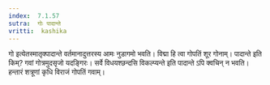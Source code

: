 ```yaml
---
index:  7.1.57
sutra:  गोः पादान्ते
vritti:  kashika 
---
```


गो इत्येतस्मातृक्पादान्ते वर्तमानादुत्तरस्य आमः नुडागमो भवति। विद्मा हि त्वा गोपतिं शूर गोनाम्। पादान्ते इति किम्? गवां गोत्रमुदसृजो यदङ्गिरः। सर्वे विधयश्छन्दसि विकल्प्यन्ते इति पादान्ते ऽपि क्वचिन् न भवति। हन्तारं शत्रूणां कृधि विराजं गोपतिं गवाम्।

